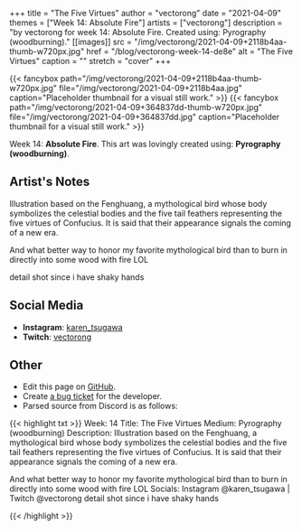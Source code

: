 +++
title =       "The Five Virtues"
author =      "vectorong"
date =        "2021-04-09"
themes =      ["Week 14: Absolute Fire"]
artists =     ["vectorong"]
description = "by vectorong for week 14: Absolute Fire. Created using: Pyrography (woodburning)."
[[images]]
      src = "/img/vectorong/2021-04-09+2118b4aa-thumb-w720px.jpg"
      href = "/blog/vectorong-week-14-de8e"
      alt = "The Five Virtues"
      caption = ""
      stretch = "cover"
+++

{{< fancybox path="/img/vectorong/2021-04-09+2118b4aa-thumb-w720px.jpg" file="/img/vectorong/2021-04-09+2118b4aa.jpg" caption="Placeholder thumbnail for a visual still work." >}}
{{< fancybox path="/img/vectorong/2021-04-09+364837dd-thumb-w720px.jpg" file="/img/vectorong/2021-04-09+364837dd.jpg" caption="Placeholder thumbnail for a visual still work." >}}


Week 14: **Absolute Fire**. This art was lovingly created using: **Pyrography (woodburning)**.

## Artist's Notes

Illustration based on the Fenghuang, a mythological bird whose body symbolizes the celestial bodies and the five tail feathers representing the five virtues of Confucius. It is said that their appearance signals the coming of a new era.

And what better way to honor my favorite mythological bird than to burn in directly into some wood with fire LOL

detail shot since i have shaky hands

## Social Media

- **Instagram**: <a href='https://instagram.com/karen_tsugawa' target='_blank'>karen_tsugawa</a>
- **Twitch**: <a href='https://twitch.tv/vectorong' target='_blank'>vectorong</a>

## Other

- Edit this page on [GitHub](https://github.com/teaminkling/web-refresh/edit/main/content/blog/vectorong-week-14-de8e.md).
- Create [a bug ticket](https://github.com/teaminkling/web-refresh/issues/new?assignees=&labels=bug&template=problem-report.md&title=) for the developer.
- Parsed source from Discord is as follows:

{{< highlight txt >}}
Week: 14
Title: The Five Virtues
Medium: Pyrography (woodburning)
Description: Illustration based on the Fenghuang, a mythological bird whose body symbolizes the celestial bodies and the five tail feathers representing the five virtues of Confucius. It is said that their appearance signals the coming of a new era.

And what better way to honor my favorite mythological bird than to burn in directly into some wood with fire LOL
Socials: Instagram @karen_tsugawa  |  Twitch @vectorong
detail shot since i have shaky hands

{{< /highlight >}}